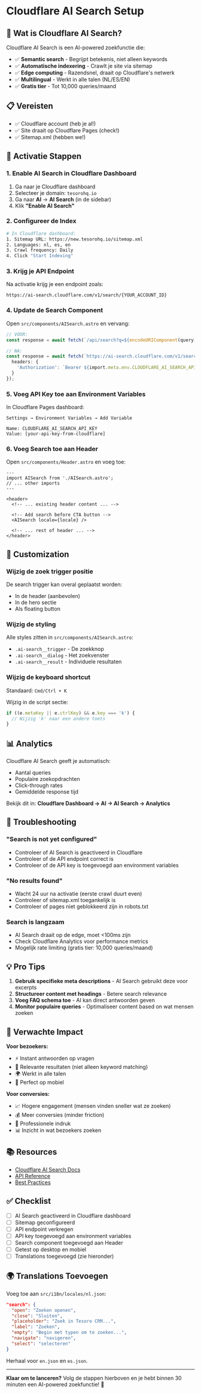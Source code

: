 # Cloudflare AI Search Setup

## 🤖 Wat is Cloudflare AI Search?

Cloudflare AI Search is een AI-powered zoekfunctie die:
- ✅ **Semantic search** - Begrijpt betekenis, niet alleen keywords
- ✅ **Automatische indexering** - Crawlt je site via sitemap
- ✅ **Edge computing** - Razendsnel, draait op Cloudflare's netwerk
- ✅ **Multilingual** - Werkt in alle talen (NL/ES/EN)
- ✅ **Gratis tier** - Tot 10,000 queries/maand

## 📋 Vereisten

- ✅ Cloudflare account (heb je al!)
- ✅ Site draait op Cloudflare Pages (check!)
- ✅ Sitemap.xml (hebben we!)

## 🚀 Activatie Stappen

### 1. Enable AI Search in Cloudflare Dashboard

1. Ga naar je Cloudflare dashboard
2. Selecteer je domain: `tesorohq.io`
3. Ga naar **AI** → **AI Search** (in de sidebar)
4. Klik **"Enable AI Search"**

### 2. Configureer de Index

```bash
# In Cloudflare dashboard:
1. Sitemap URL: https://new.tesorohq.io/sitemap.xml
2. Languages: nl, es, en
3. Crawl frequency: Daily
4. Click "Start Indexing"
```

### 3. Krijg je API Endpoint

Na activatie krijg je een endpoint zoals:
```
https://ai-search.cloudflare.com/v1/search/{YOUR_ACCOUNT_ID}
```

### 4. Update de Search Component

Open `src/components/AISearch.astro` en vervang:

```typescript
// VOOR:
const response = await fetch(`/api/search?q=${encodeURIComponent(query)}`);

// NA:
const response = await fetch(`https://ai-search.cloudflare.com/v1/search/YOUR_ACCOUNT_ID?q=${encodeURIComponent(query)}`, {
  headers: {
    'Authorization': `Bearer ${import.meta.env.CLOUDFLARE_AI_SEARCH_API_KEY}`
  }
});
```

### 5. Voeg API Key toe aan Environment Variables

In Cloudflare Pages dashboard:
```
Settings → Environment Variables → Add Variable

Name: CLOUDFLARE_AI_SEARCH_API_KEY
Value: [your-api-key-from-cloudflare]
```

### 6. Voeg Search toe aan Header

Open `src/components/Header.astro` en voeg toe:

```astro
---
import AISearch from './AISearch.astro';
// ... other imports
---

<header>
  <!-- ... existing header content ... -->
  
  <!-- Add search before CTA button -->
  <AISearch locale={locale} />
  
  <!-- ... rest of header ... -->
</header>
```

## 🎨 Customization

### Wijzig de zoek trigger positie

De search trigger kan overal geplaatst worden:
- In de header (aanbevolen)
- In de hero sectie
- Als floating button

### Wijzig de styling

Alle styles zitten in `src/components/AISearch.astro`:
- `.ai-search__trigger` - De zoekknop
- `.ai-search__dialog` - Het zoekvenster
- `.ai-search__result` - Individuele resultaten

### Wijzig de keyboard shortcut

Standaard: `Cmd/Ctrl + K`

Wijzig in de script sectie:
```typescript
if ((e.metaKey || e.ctrlKey) && e.key === 'k') {
  // Wijzig 'k' naar een andere toets
}
```

## 📊 Analytics

Cloudflare AI Search geeft je automatisch:
- Aantal queries
- Populaire zoekopdrachten
- Click-through rates
- Gemiddelde response tijd

Bekijk dit in: **Cloudflare Dashboard → AI → AI Search → Analytics**

## 🔧 Troubleshooting

### "Search is not yet configured"
- Controleer of AI Search is geactiveerd in Cloudflare
- Controleer of de API endpoint correct is
- Controleer of de API key is toegevoegd aan environment variables

### "No results found"
- Wacht 24 uur na activatie (eerste crawl duurt even)
- Controleer of sitemap.xml toegankelijk is
- Controleer of pages niet geblokkeerd zijn in robots.txt

### Search is langzaam
- AI Search draait op de edge, moet <100ms zijn
- Check Cloudflare Analytics voor performance metrics
- Mogelijk rate limiting (gratis tier: 10,000 queries/maand)

## 💡 Pro Tips

1. **Gebruik specifieke meta descriptions** - AI Search gebruikt deze voor excerpts
2. **Structureer content met headings** - Betere search relevance
3. **Voeg FAQ schema toe** - AI kan direct antwoorden geven
4. **Monitor populaire queries** - Optimaliseer content based on wat mensen zoeken

## 🎯 Verwachte Impact

**Voor bezoekers:**
- ⚡ Instant antwoorden op vragen
- 🎯 Relevante resultaten (niet alleen keyword matching)
- 🌍 Werkt in alle talen
- 📱 Perfect op mobiel

**Voor conversies:**
- 📈 Hogere engagement (mensen vinden sneller wat ze zoeken)
- 💰 Meer conversies (minder friction)
- 🎨 Professionele indruk
- 📊 Inzicht in wat bezoekers zoeken

## 📚 Resources

- [Cloudflare AI Search Docs](https://developers.cloudflare.com/ai-search/)
- [API Reference](https://developers.cloudflare.com/ai-search/api/)
- [Best Practices](https://developers.cloudflare.com/ai-search/best-practices/)

## ✅ Checklist

- [ ] AI Search geactiveerd in Cloudflare dashboard
- [ ] Sitemap geconfigureerd
- [ ] API endpoint verkregen
- [ ] API key toegevoegd aan environment variables
- [ ] Search component toegevoegd aan Header
- [ ] Getest op desktop en mobiel
- [ ] Translations toegevoegd (zie hieronder)

## 🌍 Translations Toevoegen

Voeg toe aan `src/i18n/locales/nl.json`:
```json
"search": {
  "open": "Zoeken openen",
  "close": "Sluiten",
  "placeholder": "Zoek in Tesoro CRM...",
  "label": "Zoeken",
  "empty": "Begin met typen om te zoeken...",
  "navigate": "navigeren",
  "select": "selecteren"
}
```

Herhaal voor `en.json` en `es.json`.

---

**Klaar om te lanceren?** Volg de stappen hierboven en je hebt binnen 30 minuten een AI-powered zoekfunctie! 🚀
